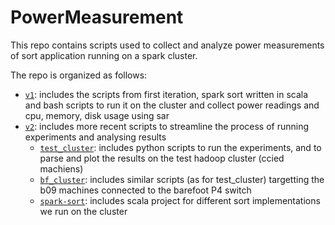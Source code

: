 # PowerMeasurement
This repo contains scripts used to collect and analyze power measurements of sort application running on a spark cluster.

The repo is organized as follows:

  * [`v1`](v1): includes the scripts from first iteration, spark sort written in scala and bash scripts to run it on the cluster and collect power readings and cpu, memory, disk usage using sar
  * [`v2`](v2): includes more recent scripts to streamline the process of running experiments and analysing results
    * [`test_cluster`](v2/test_cluster): includes python scripts to run the experiments, and to parse and plot the results on the test hadoop cluster (ccied machiens)
    * [`bf_cluster`](v2/bf_cluster): includes similar scripts (as for test_cluster) targetting the b09 machines connected to the barefoot P4 switch
    * [`spark-sort`](v2/spark-sort): includes scala project for different sort implementations we run on the cluster 
